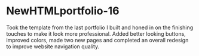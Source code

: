 # NewHTMLportfolio-16

Took the template from the last portfolio I built and honed in on the finishing touches to make it look more professional. Added better looking buttons, improved colors, made two new pages and completed an overall redesign to improve website navigation quality.
